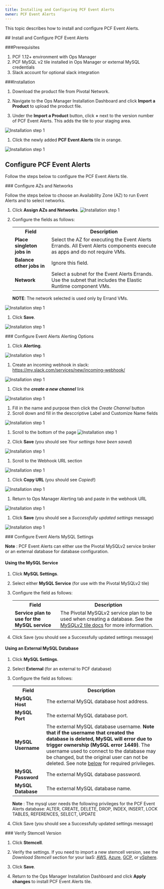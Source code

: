 ```yaml
---
title: Installing and Configuring PCF Event Alerts
owner: PCF Event Alerts
---
```


This topic describes how to install and configure PCF Event Alerts.

##<a id='install'></a> Install and Configure PCF Event Alerts

###Prerequisites

1. PCF 1.12+ environment with Ops Manager
1. PCF MySQL v2 tile installed in Ops Manager or external MySQL credentials
1. Slack account for optional slack integration


###Installation


1. Download the product file from Pivotal Network.

1. Navigate to the Ops Manager Installation Dashboard and click **Import a Product** to upload the product file. 

1. Under the **Import a Product** button, click **+** next to the version number of PCF Event Alerts.
This adds the tile to your staging area.

![Installation step 1](img/install-step-1.png)

1. Click the newly added **PCF Event Alerts** tile in orange.

![Installation step 1](img/install-step-2.png)



## <a id="config-tile"></a> Configure PCF Event Alerts

Follow the steps below to configure the PCF Event Alerts tile.

###<a id="azs"></a> Configure AZs and Networks

Follow the steps below to choose an Availability Zone (AZ) to run Event Alerts and to select networks.

1. Click **Assign AZs and Networks**.
![Installation step 1](img/install-step-3.png)

1. Configure the fields as follows:

    <table class="nice">
      <tr>
        <th>Field</th>
        <th>Description</th>
      </tr>
      <tr>
        <td><strong>Place singleton jobs in</strong></td>
        <td>Select the AZ for executing the Event Alerts Errands. All Event Alerts components execute as apps and do not require VMs.</td>
      </tr>
      <tr><td><strong>Balance other jobs in</strong></td>
          <td>Ignore this field.</td>
      </tr>
      <tr>
        <td><strong>Network</strong></td>
        <td>Select a subnet for the Event Alerts Errands. Use the subnet that includes the Elastic Runtime component VMs.</td>
      </tr>
    </table>

    <p class="note"><strong>NOTE</strong>: The network selected is used only by Errand VMs.</p>

![Installation step 1](img/install-step-4.png)

1. Click **Save**.

![Installation step 1](img/install-step-5.png)



###<a id="event-alerts-alerting-config"></a> Configure Event Alerts Alerting Options

1. Click **Alerting**.

![Installation step 1](img/install-step-6.png)

1. Create an incoming webhook in slack: <https://my.slack.com/services/new/incoming-webhook/>

![Installation step 1](img/install-step-8.png)

1. Click the _**create a new channel**_ link

![Installation step 1](img/install-step-9.png)

1. Fill in the name and purpose then click the _Create Channel_ button
1. Scroll down and fill in the desccriptive Label and Customize Name fields

![Installation step 1](img/install-step-10a.png)  

1. Scroll to the bottom of the page
![Installation step 1](img/install-step-10b.png)  

1. Click **Save** (you should see _Your settings have been saved_)

![Installation step 1](img/install-step-10c.png)  

1. Scroll to the Webhook URL section

![Installation step 1](img/install-step-10d.png)  

1. Click **Copy URL** (you should see _Copied!_)

![Installation step 1](img/install-step-10e.png)  

1. Return to Ops Manager Alerting tab and paste in the webhook URL

![Installation step 1](img/install-step-11a.png)  

1. Click **Save** (you should see a _Successfully updated settings_ message)

![Installation step 1](img/install-step-11b.png)  

###<a id="mysql"></a> Configure Event Alerts MySQL Settings

<p class="note">
    <strong>Note</strong>
    : PCF Event Alerts can either use the Pivotal MySQLv2 service broker or an external database for
    database configuration.
</p>

#### Using the MySQL Service
1. Click **MySQL Settings**.

1. Select either **MySQL Service** (for use with the Pivotal MySQLv2 tile)

1. Configure the field as follows:

    <table class="nice">
      <tr>
        <th>Field</th>
        <th>Description</th>
      </tr>
      <tr>
        <td><strong>Service plan to use for the MySQL service</strong></td>
        <td>The Pivotal MySQLv2 service plan to be used when creating a database. See the <a href="http://docs.pivotal.io/p-mysql/2-0/install-config.html#active">MySQLv2 tile docs</a> for more information.</td>
      </tr>
    </table>

1. Click Save (you should see a Successfully updated settings message)

#### Using an External MySQL Database
1. Click **MySQL Settings**.

1. Select **External** (for an external to PCF database)

1. Configure the field as follows:

    <table class="nice">
      <tr>
        <th>Field</th>
        <th>Description</th>
      </tr>
      <tr>
        <td><strong>MySQL Host</strong></td>
        <td>The external MySQL database host address.</td>
      </tr>
      <tr>
        <td><strong>MySQL Port</strong></td>
        <td>The external MySQL database port.</td>
      </tr>
      <tr>
        <td><strong>MySQL Username</strong></td>
        <td>The external MySQL database username. <strong>Note that if the username that created the database is deleted, 
         MySQL will error due to trigger ownership (MySQL error 1449)</strong>. The username used to connect 
         to the database may be changed, but the original user can not be deleted. See note <a href="/event-alerts-for-pcf/installing.html#mysql-username">below</a> for required privileges.</td>
      </tr>
      <tr>
        <td><strong>MySQL Password</strong></td>
        <td>The external MySQL database password.</td>
      </tr>
      <tr>
        <td><strong>MySQL Database</strong></td>
        <td>The external MySQL database name.</td>
      </tr>
    </table>

    <p class="note" id="mysql-username">
        <strong>Note</strong>
        : The mysql user needs the following privileges for the PCF Event Alerts database:
        ALTER, CREATE, DELETE, DROP, INDEX, INSERT, LOCK TABLES, REFERENCES, SELECT, UPDATE
    </p>

1. Click Save (you should see a Successfully updated settings message)

###<a id="stemcell"></a> Verify Stemcell Version

1. Click **Stemcell**.

1. Verify the settings. If you need to import a new stemcell version, see the _Download Stemcell_ section for your IaaS:
   [AWS](https://docs.pivotal.io/pivotalcf/customizing/cloudform-er-config.html#stemcell),
   [Azure](https://docs.pivotal.io/pivotalcf/customizing/azure-er-config.html#stemcell),
   [GCP](https://docs.pivotal.io/pivotalcf/customizing/gcp-er-config.html#stemcell), or
   [vSphere](https://docs.pivotal.io/pivotalcf/customizing/config-er-vmware.html#stemcell).

1. Click **Save**.

1. Return to the Ops Manager Installation Dashboard and click **Apply changes** to install PCF Event Alerts tile.
